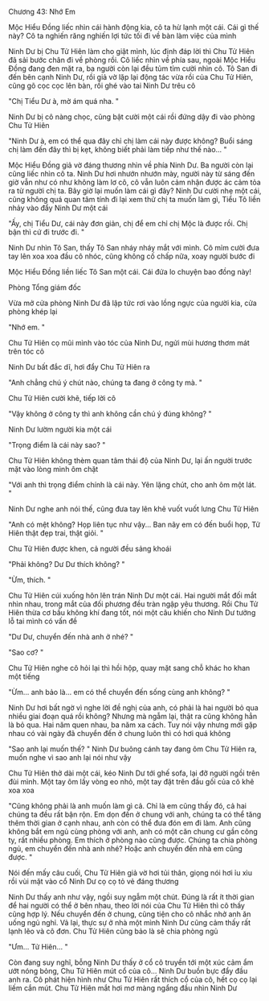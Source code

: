 




Chương 43: Nhớ Em


Mộc Hiểu Đồng liếc nhìn cái hành động kia, cô ta hừ lạnh một cái. Cái gì thế này? Cô ta nghiến răng nghiến lợi tức tối đi về bàn làm việc của mình

Ninh Dư bị Chu Tử Hiên làm cho giật mình, lúc định đáp lời thì Chu Tử Hiên đã sải bước chân đi về phòng rồi. Cô liếc nhìn về phía sau, ngoài Mộc Hiểu Đồng đang đen mặt ra, ba người còn lại đều tủm tỉm cười nhìn cô. Tô San đi đến bên cạnh Ninh Dư, rồi giả vờ lặp lại động tác vừa rồi của Chu Tử Hiên, cũng gõ cọc cọc lên bàn, rồi ghé vào tai Ninh Dư trêu cô

"Chị Tiểu Dư à, mờ ám quá nha. "

Ninh Dư bị cô nàng chọc, cũng bật cười một cái rồi đứng dậy đi vào phòng Chu Tử Hiên

"Ninh Dư à, em có thể qua đây chỉ chị làm cái này được không? Buổi sáng chị làm đến đây thì bị kẹt, không biết phải làm tiếp như thế nào... "

Mộc Hiểu Đồng giả vờ đáng thương nhìn về phía Ninh Dư. Ba người còn lại cũng liếc nhìn cô ta. Ninh Dư hơi nhướn nhướn mày, người này từ sáng đến giờ vẫn như có như không làm lơ cô, cô vẫn luôn cảm nhận được ác cảm tỏa ra từ người chị ta. Bây giờ lại muốn làm cái gì đây? Ninh Dư cười nhẹ một cái, cũng không quá quan tâm tính đi lại xem thử chị ta muốn làm gì, Tiểu Tô liền nhảy vào đẩy Ninh Dư một cái

"Ấy, chị Tiểu Dư, cái này đơn giản, chị để em chỉ chị Mộc là được rồi. Chị bận thì cứ đi trước đi. "

Ninh Dư nhìn Tô San, thấy Tô San nháy nháy mắt với mình. Cô mỉm cười đưa tay lên xoa xoa đầu cô nhóc, cũng không cố chấp nữa, xoay người bước đi

Mộc Hiểu Đồng liền liếc Tô San một cái. Cái đứa lo chuyện bao đồng này!



Phòng Tổng giám đốc

Vừa mở cửa phòng Ninh Dư đã lập tức rơi vào lồng ngực của người kia, cửa phòng khép lại

"Nhớ em. "



Chu Tử Hiên cọ mũi mình vào tóc của Ninh Dư, ngửi mùi hương thơm mát trên tóc cô

Ninh Dư bất đắc dĩ, hơi đẩy Chu Tử Hiên ra

"Anh chẳng chú ý chút nào, chúng ta đang ở công ty mà. "

Chu Tử Hiên cười khẽ, tiếp lời cô

"Vậy không ở công ty thì anh không cần chú ý đúng không? "

Ninh Dư lườm người kia một cái

"Trọng điểm là cái này sao? "

Chu Tử Hiên không thèm quan tâm thái độ của Ninh Dư, lại ấn người trước mặt vào lòng mình ôm chặt

"Với anh thì trọng điểm chính là cái này. Yên lặng chút, cho anh ôm một lát. "

Ninh Dư nghe anh nói thế, cũng đưa tay lên khẽ vuốt vuốt lưng Chu Tử Hiên

"Anh có mệt không? Họp liên tục như vậy... Ban nãy em có đến buổi họp, Tử Hiên thật đẹp trai, thật giỏi. "

Chu Tử Hiên được khen, cả người đều sảng khoái

"Phải không? Dư Dư thích không? "

"Ừm, thích. "



Chu Tử Hiên cúi xuống hôn lên trán Ninh Dư một cái. Hai người mắt đối mắt nhìn nhau, trong mắt của đối phương đều tràn ngập yêu thương. Rồi Chu Tử Hiên thừa cơ bầu không khí đang tốt, nói một câu khiến cho Ninh Dư tưởng lỗ tai mình có vấn đề

"Dư Dư, chuyển đến nhà anh ở nhé? "

"Sao cơ? "

Chu Tử Hiên nghe cô hỏi lại thì hồi hộp, quay mặt sang chỗ khác ho khan một tiếng

"Ừm... anh bảo là... em có thể chuyển đến sống cùng anh không? "

Ninh Dư hơi bất ngờ vì nghe lời đề nghị của anh, có phải là hai người bỏ qua nhiều giai đoạn quá rồi không? Nhưng mà ngẫm lại, thật ra cũng không hẳn là bỏ qua. Hai năm quen nhau, ba năm xa cách. Tuy nói vậy nhưng mới gặp nhau có vài ngày đã chuyển đến ở chung luôn thì có hơi quá không

"Sao anh lại muốn thế? " Ninh Dư buông cánh tay đang ôm Chu Tử Hiên ra, muốn nghe vì sao anh lại nói như vậy

Chu Tử Hiên thở dài một cái, kéo Ninh Dư tới ghế sofa, lại đỡ người ngồi trên đùi mình. Một tay ôm lấy vòng eo nhỏ, một tay đặt trên đầu gối của cô khẽ xoa xoa

"Cũng không phải là anh muốn làm gì cả. Chỉ là em cũng thấy đó, cả hai chúng ta đều rất bận rộn. Em dọn đến ở chung với anh, chúng ta có thể tăng thêm thời gian ở cạnh nhau, anh còn có thể đưa đón em đi làm. Anh cũng không bắt em ngủ cùng phòng với anh, anh có một căn chung cư gần công ty, rất nhiều phòng. Em thích ở phòng nào cũng được. Chúng ta chia phòng ngủ, em chuyển đến nhà anh nhé? Hoặc anh chuyển đến nhà em cũng được. "

Nói đến mấy câu cuối, Chu Tử Hiên giả vờ hơi tủi thân, giọng nói hơi ỉu xìu rồi vùi mặt vào cổ Ninh Dư cọ cọ tỏ vẻ đáng thương

Ninh Dư thấy anh như vậy, ngồi suy ngẫm một chút. Đúng là rất ít thời gian để hai người có thể ở bên nhau, theo lời nói của Chu Tử Hiên thì cô thấy cũng hợp lý. Nếu chuyển đến ở chung, cũng tiện cho cô nhắc nhở anh ăn uống ngủ nghỉ. Vả lại, thực sự ở nhà một mình Ninh Dư cũng cảm thấy rất lạnh lẽo và cô đơn. Chu Tử Hiên cũng bảo là sẽ chia phòng ngủ

"Ưm... Tử Hiên... "

Còn đang suy nghĩ, bỗng Ninh Dư thấy ở cổ cô truyền tới một xúc cảm ẩm ướt nóng bỏng, Chu Tử Hiên mút cổ của cô... Ninh Dư buồn bực đẩy đầu anh ra. Cô phát hiện hình như Chu Tử Hiên rất thích cổ của cô, hết cọ cọ lại liếm cắn mút. Chu Tử Hiên mắt hơi mơ màng ngẩng đầu nhìn Ninh Dư




